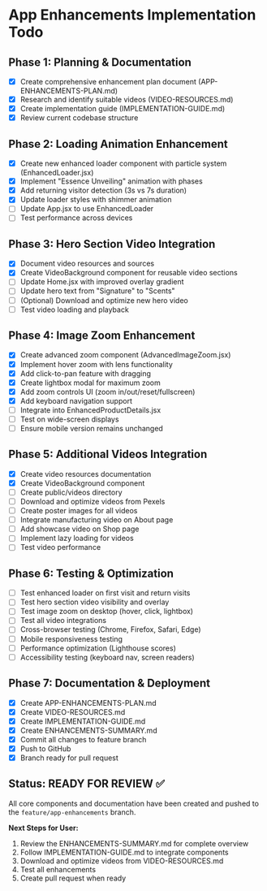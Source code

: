 # App Enhancements Implementation Todo

## Phase 1: Planning & Documentation
- [x] Create comprehensive enhancement plan document (APP-ENHANCEMENTS-PLAN.md)
- [x] Research and identify suitable videos (VIDEO-RESOURCES.md)
- [x] Create implementation guide (IMPLEMENTATION-GUIDE.md)
- [x] Review current codebase structure

## Phase 2: Loading Animation Enhancement
- [x] Create new enhanced loader component with particle system (EnhancedLoader.jsx)
- [x] Implement "Essence Unveiling" animation with phases
- [x] Add returning visitor detection (3s vs 7s duration)
- [x] Update loader styles with shimmer animation
- [ ] Update App.jsx to use EnhancedLoader
- [ ] Test performance across devices

## Phase 3: Hero Section Video Integration
- [x] Document video resources and sources
- [x] Create VideoBackground component for reusable video sections
- [ ] Update Home.jsx with improved overlay gradient
- [ ] Update hero text from "Signature" to "Scents"
- [ ] (Optional) Download and optimize new hero video
- [ ] Test video loading and playback

## Phase 4: Image Zoom Enhancement
- [x] Create advanced zoom component (AdvancedImageZoom.jsx)
- [x] Implement hover zoom with lens functionality
- [x] Add click-to-pan feature with dragging
- [x] Create lightbox modal for maximum zoom
- [x] Add zoom controls UI (zoom in/out/reset/fullscreen)
- [x] Add keyboard navigation support
- [ ] Integrate into EnhancedProductDetails.jsx
- [ ] Test on wide-screen displays
- [ ] Ensure mobile version remains unchanged

## Phase 5: Additional Videos Integration
- [x] Create video resources documentation
- [x] Create VideoBackground component
- [ ] Create public/videos directory
- [ ] Download and optimize videos from Pexels
- [ ] Create poster images for all videos
- [ ] Integrate manufacturing video on About page
- [ ] Add showcase video on Shop page
- [ ] Implement lazy loading for videos
- [ ] Test video performance

## Phase 6: Testing & Optimization
- [ ] Test enhanced loader on first visit and return visits
- [ ] Test hero section video visibility and overlay
- [ ] Test image zoom on desktop (hover, click, lightbox)
- [ ] Test all video integrations
- [ ] Cross-browser testing (Chrome, Firefox, Safari, Edge)
- [ ] Mobile responsiveness testing
- [ ] Performance optimization (Lighthouse scores)
- [ ] Accessibility testing (keyboard nav, screen readers)

## Phase 7: Documentation & Deployment
- [x] Create APP-ENHANCEMENTS-PLAN.md
- [x] Create VIDEO-RESOURCES.md
- [x] Create IMPLEMENTATION-GUIDE.md
- [x] Create ENHANCEMENTS-SUMMARY.md
- [x] Commit all changes to feature branch
- [x] Push to GitHub
- [x] Branch ready for pull request

## Status: READY FOR REVIEW ✅

All core components and documentation have been created and pushed to the `feature/app-enhancements` branch.

**Next Steps for User:**
1. Review the ENHANCEMENTS-SUMMARY.md for complete overview
2. Follow IMPLEMENTATION-GUIDE.md to integrate components
3. Download and optimize videos from VIDEO-RESOURCES.md
4. Test all enhancements
5. Create pull request when ready